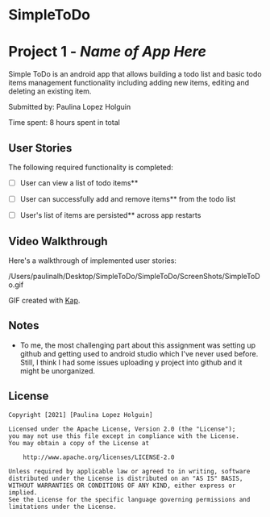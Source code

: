 # SimpleToDo
 # Project 1 - *Name of App Here*

Simple ToDo is an android app that allows building a todo list and basic todo items management functionality including adding new items, editing and deleting an existing item.

Submitted by: Paulina Lopez Holguin

Time spent: 8 hours spent in total

## User Stories

The following required functionality is completed:

* [ ] User can view a list of todo items**
* [ ] User can successfully add and remove items** from the todo list
* [ ] User's list of items are persisted** across app restarts


## Video Walkthrough

Here's a walkthrough of implemented user stories:

/Users/paulinalh/Desktop/SimpleToDo/SimpleToDo/ScreenShots/SimpleToDo.gif

GIF created with [Kap](https://getkap.co/).

## Notes

- To me, the most challenging part about this assignment was setting up github and getting used
to android studio which I've never used before. Still, I think I had some issues uploading y project
into github and it might be unorganized.

## License

    Copyright [2021] [Paulina Lopez Holguin]

    Licensed under the Apache License, Version 2.0 (the "License");
    you may not use this file except in compliance with the License.
    You may obtain a copy of the License at

        http://www.apache.org/licenses/LICENSE-2.0

    Unless required by applicable law or agreed to in writing, software
    distributed under the License is distributed on an "AS IS" BASIS,
    WITHOUT WARRANTIES OR CONDITIONS OF ANY KIND, either express or implied.
    See the License for the specific language governing permissions and
    limitations under the License.
